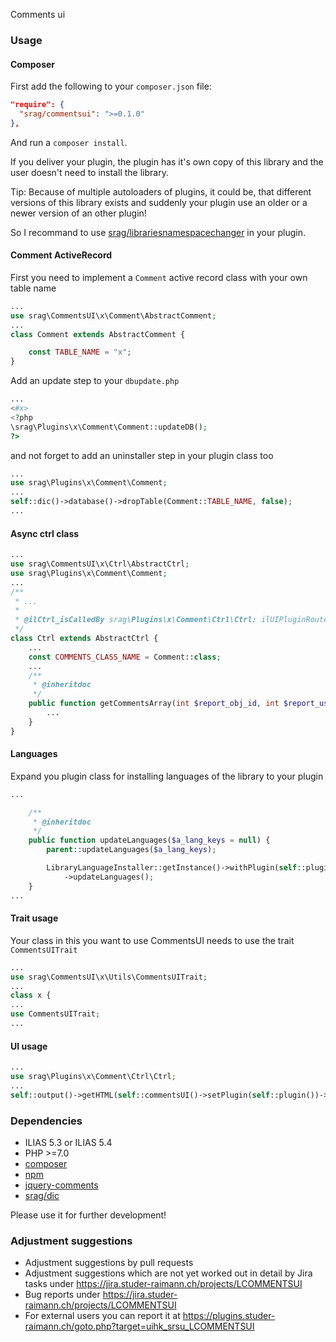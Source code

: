 Comments ui

### Usage

#### Composer
First add the following to your `composer.json` file:
```json
"require": {
  "srag/commentsui": ">=0.1.0"
},
```
And run a `composer install`.

If you deliver your plugin, the plugin has it's own copy of this library and the user doesn't need to install the library.

Tip: Because of multiple autoloaders of plugins, it could be, that different versions of this library exists and suddenly your plugin use an older or a newer version of an other plugin!

So I recommand to use [srag/librariesnamespacechanger](https://packagist.org/packages/srag/librariesnamespacechanger) in your plugin.

#### Comment ActiveRecord
First you need to implement a `Comment` active record class with your own table name
```php
...
use srag\CommentsUI\x\Comment\AbstractComment;
...
class Comment extends AbstractComment {

	const TABLE_NAME = "x";
}
```

Add an update step to your `dbupdate.php`
```php
...
<#x>
<?php
\srag\Plugins\x\Comment\Comment::updateDB();
?>
```

and not forget to add an uninstaller step in your plugin class too
```php
...
use srag\Plugins\x\Comment\Comment;
...
self::dic()->database()->dropTable(Comment::TABLE_NAME, false);
...
```

#### Async ctrl class
```php
...
use srag\CommentsUI\x\Ctrl\AbstractCtrl;
use srag\Plugins\x\Comment\Comment;
...
/**
 * ...
 *
 * @ilCtrl_isCalledBy srag\Plugins\x\Comment\Ctrl\Ctrl: ilUIPluginRouterGUI
 */
class Ctrl extends AbstractCtrl {
	...
	const COMMENTS_CLASS_NAME = Comment::class;
	...
	/**
	 * @inheritdoc
	 */
	public function getCommentsArray(int $report_obj_id, int $report_user_id): array {
		...
	}
}
```

#### Languages
Expand you plugin class for installing languages of the library to your plugin
```php
...

	/**
	 * @inheritdoc
	 */
	public function updateLanguages($a_lang_keys = null) {
		parent::updateLanguages($a_lang_keys);

		LibraryLanguageInstaller::getInstance()->withPlugin(self::plugin())->withLibraryLanguageDirectory(__DIR__ . "/../vendor/srag/commentsui/lang")
			->updateLanguages();
	}
...
```

#### Trait usage
Your class in this you want to use CommentsUI needs to use the trait `CommentsUITrait`
```php
...
use srag\CommentsUI\x\Utils\CommentsUITrait;
...
class x {
...
use CommentsUITrait;
...
```

#### UI usage
```php
...
use srag\Plugins\x\Comment\Ctrl\Ctrl;
...
self::output()->getHTML(self::commentsUI()->setPlugin(self::plugin())->withCtrlClass(new Ctrl()));
```

### Dependencies
* ILIAS 5.3 or ILIAS 5.4
* PHP >=7.0
* [composer](https://getcomposer.org)
* [npm](https://nodejs.org)
* [jquery-comments](https://www.npmjs.com/package/jquery-comments)
* [srag/dic](https://packagist.org/packages/srag/dic)

Please use it for further development!

### Adjustment suggestions
* Adjustment suggestions by pull requests
* Adjustment suggestions which are not yet worked out in detail by Jira tasks under https://jira.studer-raimann.ch/projects/LCOMMENTSUI
* Bug reports under https://jira.studer-raimann.ch/projects/LCOMMENTSUI
* For external users you can report it at https://plugins.studer-raimann.ch/goto.php?target=uihk_srsu_LCOMMENTSUI
